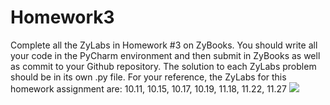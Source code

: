 # Homework3
Complete all the ZyLabs in Homework #3 on ZyBooks. You should write all your code in the PyCharm environment 
and then submit in ZyBooks as well as commit to your Github repository. 
The solution to each ZyLabs problem should be in its own .py file. For your reference, the ZyLabs for this homework assignment are: 
10.11, 10.15, 10.17, 10.19, 11.18, 11.22, 11.27
<img src="https://imgur.com/a/HPPX5NR">

